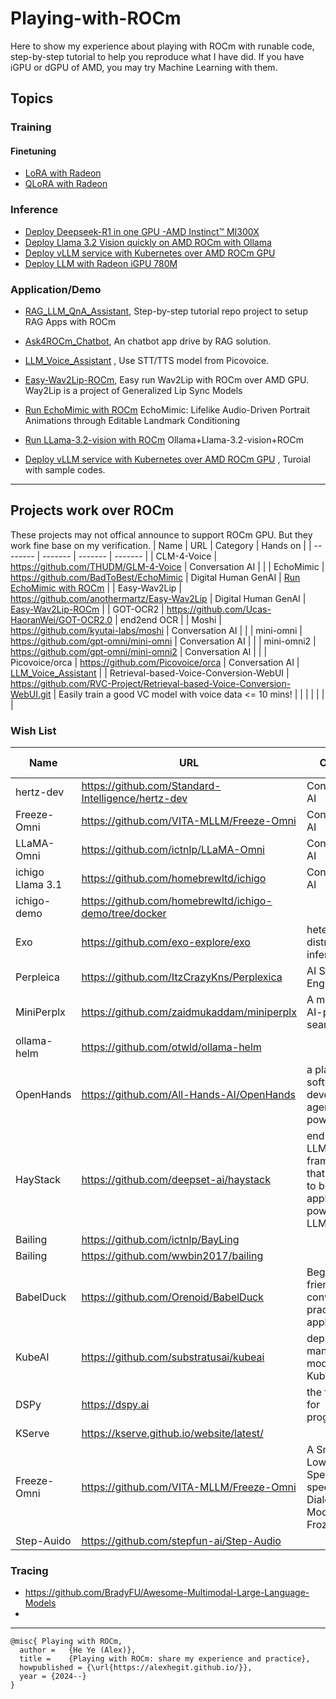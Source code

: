 # Playing-with-ROCm

Here to show my experience about playing with ROCm with runable code, step-by-step tutorial to help you reproduce what I have did. If you have iGPU or dGPU of AMD, you may try Machine Learning with them. 


## Topics

### Training

#### Finetuning

- [LoRA with Radeon](./training/W7900_LoRA_Demo.ipynb)
- [QLoRA with Radeon](./training/W7900_QLoRA_Demo.ipynb)

### Inference

- [Deploy Deepseek-R1 in one GPU -AMD Instinct™ MI300X](https://medium.com/@alexhe.amd/deploy-deepseek-r1-in-one-gpu-amd-instinct-mi300x-7a9abeb85f78)
- [Deploy Llama 3.2 Vision quickly on AMD ROCm with Ollama](https://medium.com/@alexhe.amd/deploy-llama-3-2-vision-quickly-on-amd-rocm-with-ollama-9a23e9a86fea)
- [Deploy vLLM service with Kubernetes over AMD ROCm GPU](https://medium.com/@alexhe.amd/deploy-vllm-service-with-kubernetes-over-amd-rocm-gpu-27cd5321271a)
- [Deploy LLM with Radeon iGPU 780M](https://github.com/alexhegit/Playing-with-ROCm/blob/main/inference/LLM/Run%20Ollama%20with%20AMD%20iGPU%20780M-QuickStart.pdf)

### Application/Demo

- [RAG_LLM_QnA_Assistant](https://github.com/alexhegit/RAG_LLM_QnA_Assistant), Step-by-step tutorial repo project to setup RAG Apps with ROCm

- [Ask4ROCm_Chatbot](https://github.com/alexhegit/Ask4ROCm_Chatbot), An chatbot app drive by RAG solution.

- [LLM_Voice_Assistant](https://github.com/alexhegit/Playing-with-ROCm/blob/main/inference/LLM/LLM_Voice_Assistant/Run%20Picovoice%20llm%20voice%20assistant%20with%20ROCm.md) , Use STT/TTS model from Picovoice.

- [Easy-Wav2Lip-ROCm](https://github.com/alexhegit/Easy-Wav2Lip-ROCm), Easy run Wav2Lip with ROCm over AMD GPU. Way2Lip is a project of Generalized Lip Sync Models

- [Run EchoMimic with ROCm](./Digital-Human/EchoMimic.md) EchoMimic: Lifelike Audio-Driven Portrait Animations through Editable Landmark Conditioning

- [Run LLama-3.2-vision with ROCm](https://medium.com/@alexhe.amd/deploy-llama-3-2-vision-quickly-on-amd-rocm-with-ollama-9a23e9a86fea) Ollama+Llama-3.2-vision+ROCm

- [Deploy vLLM service with Kubernetes over AMD ROCm GPU](https://medium.com/@alexhe.amd/deploy-vllm-service-with-kubernetes-over-amd-rocm-gpu-27cd5321271a) , Turoial with sample codes.
  
-------------------------------------------------------------------

## Projects work over ROCm

These projects may not offical announce to support ROCm GPU. But they work fine base on my verification.
| Name    | URL     | Category | Hands on |
| -------- | ------- | ------- | ------- |
| CLM-4-Voice | https://github.com/THUDM/GLM-4-Voice | Conversation AI |  |
| EchoMimic | https://github.com/BadToBest/EchoMimic | Digital Human GenAI   | [Run EchoMimic with ROCm](./Digital-Human/EchoMimic.md) |
| Easy-Wav2Lip | https://github.com/anothermartz/Easy-Wav2Lip | Digital Human GenAI | [Easy-Wav2Lip-ROCm](https://github.com/alexhegit/Easy-Wav2Lip-ROCm) |
| GOT-OCR2 | https://github.com/Ucas-HaoranWei/GOT-OCR2.0 | end2end OCR |
| Moshi  | https://github.com/kyutai-labs/moshi  | Conversation AI |  |
| mini-omni | https://github.com/gpt-omni/mini-omni   | Conversation AI  |  |
| mini-omni2 | https://github.com/gpt-omni/mini-omni2   | Conversation AI  |  |
| Picovoice/orca    | https://github.com/Picovoice/orca   | Conversation AI | [LLM_Voice_Assistant](https://github.com/alexhegit/Playing-with-ROCm/blob/main/inference/LLM/LLM_Voice_Assistant/Run%20Picovoice%20llm%20voice%20assistant%20with%20ROCm.md) |
| Retrieval-based-Voice-Conversion-WebUI | https://github.com/RVC-Project/Retrieval-based-Voice-Conversion-WebUI.git | Easily train a good VC model with voice data <= 10 mins!   |   |
|     |    |   |  |

### Wish List

| Name    | URL     | Category | Hands on |
| -------- | ------- | ------- | ------- |
| hertz-dev |https://github.com/Standard-Intelligence/hertz-dev | Conversation AI |
| Freeze-Omni | https://github.com/VITA-MLLM/Freeze-Omni | Conversation AI |  |
| LLaMA-Omni| https://github.com/ictnlp/LLaMA-Omni | Conversation AI |  |
| ichigo Llama 3.1 |https://github.com/homebrewltd/ichigo| Conversation AI||
| ichigo-demo | https://github.com/homebrewltd/ichigo-demo/tree/docker |||
| Exo | https://github.com/exo-explore/exo | heterogeneous distribute inference ||
| Perpleica | https://github.com/ItzCrazyKns/Perplexica | AI Search Engine| issue |
| MiniPerplx| https://github.com/zaidmukaddam/miniperplx | A minimalistic AI-powered search engine | |
| ollama-helm |https://github.com/otwld/ollama-helm|||
| OpenHands |https://github.com/All-Hands-AI/OpenHands| a platform for software development agents powered by AI ||
| HayStack| https://github.com/deepset-ai/haystack | end-to-end LLM framework that allows you to build applications powered by LLMs ||
| Bailing |https://github.com/ictnlp/BayLing|||
| Bailing| https://github.com/wwbin2017/bailing|||
| BabelDuck |https://github.com/Orenoid/BabelDuck|Beginner-friendly AI conversation practice application||
| KubeAI| https://github.com/substratusai/kubeai | deploy and manage AI models on Kubernetes ||
| DSPy | https://dspy.ai | the framework for programming ||
| KServe | https://kserve.github.io/website/latest/ |||
| Freeze-Omni | https://github.com/VITA-MLLM/Freeze-Omni | A Smart and Low Latency Speech-to-speech Dialogue Model with Frozen LLM ||
| Step-Auido | https://github.com/stepfun-ai/Step-Audio | | |

### Tracing
- https://github.com/BradyFU/Awesome-Multimodal-Large-Language-Models
- 
 
-------------------------------------------------------------------

```
@misc{ Playing with ROCm,
  author =   {He Ye (Alex)},
  title =    {Playing with ROCm: share my experience and practice},
  howpublished = {\url{https://alexhegit.github.io/}},
  year = {2024--}
}
```
